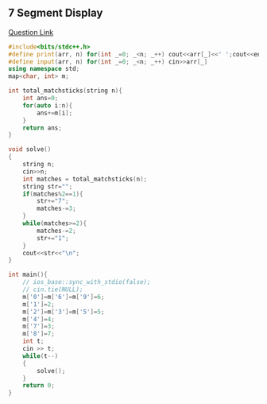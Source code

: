 ## 7 Segment Display

[Question Link](https://www.hackerearth.com/practice/basic-programming/input-output/basics-of-input-output/practice-problems/algorithm/seven-segment-display-nov-easy-e7f87ce0/)

```c++
#include<bits/stdc++.h>
#define print(arr, n) for(int _=0; _<n; _++) cout<<arr[_]<<' ';cout<<endl
#define input(arr, n) for(int _=0; _<n; _++) cin>>arr[_]
using namespace std;
map<char, int> m;

int total_matchsticks(string n){
    int ans=0;
    for(auto i:n){
        ans+=m[i];
    }
    return ans;
}

void solve()
{
    string n;
    cin>>n;
    int matches = total_matchsticks(n);
    string str="";
    if(matches%2==1){
        str+="7";
        matches-=3;
    }
    while(matches>=2){
        matches-=2;
        str+="1";
    }
    cout<<str<<"\n";
}

int main(){
    // ios_base::sync_with_stdio(false);
    // cin.tie(NULL);
    m['0']=m['6']=m['9']=6;
    m['1']=2;
    m['2']=m['3']=m['5']=5;
    m['4']=4;
    m['7']=3;
    m['8']=7;
    int t;
    cin >> t;
    while(t--)
    {
        solve();
    }
    return 0;
}
```
